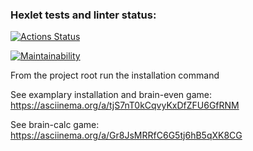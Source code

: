 ### Hexlet tests and linter status:
[![Actions Status](https://github.com/RZenBridges/python-project-49/workflows/hexlet-check/badge.svg)](https://github.com/RZenBridges/python-project-49/actions)

[![Maintainability](https://api.codeclimate.com/v1/badges/ad329d829d0660db4393/maintainability)](https://codeclimate.com/github/RZenBridges/python-project-49/maintainability)

From the project root run the installation command <make package-install>

See examplary installation and brain-even game: https://asciinema.org/a/tjS7nT0kCqvyKxDfZFU6GfRNM

See brain-calc game: https://asciinema.org/a/Gr8JsMRRfC6G5tj6hB5qXK8CG
